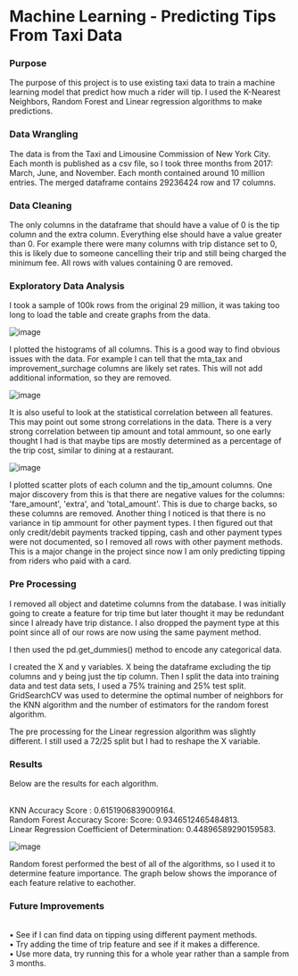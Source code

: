 # Machine Learning - Predicting Tips From Taxi Data

### Purpose

The purpose of this project is to use existing taxi data to train a machine learning model that predict how much a rider will tip. I used the K-Nearest Neighbors, Random Forest and Linear regression algorithms to make predictions.


### Data Wrangling

The data is from the Taxi and Limousine Commission of New York City. Each month is published as a csv file, so I took three months from 2017: March, June, and November. Each month contained around 10 million entries. The merged dataframe contains 29236424 row and 17 columns.

### Data Cleaning

The only columns in the dataframe that should have a value of 0 is the tip column and the extra column. Everything else should have a value greater than 0. For example there were many columns with trip distance set to 0, this is likely due to someone cancelling their trip and still being charged the minimum fee. All rows with values containing 0 are removed. 

### Exploratory Data Analysis

I took a sample of 100k rows from the original 29 million, it was taking too long to load the table and create graphs from the data. 

![image](https://user-images.githubusercontent.com/41071502/135649382-3d7a5aa7-2bd5-466e-ac91-9a3b9f96a257.png)

I plotted the histograms of all columns. This is a good way to find obvious issues with the data. For example I can tell that the mta_tax and improvement_surchage columns are likely set rates. This will not add additional information, so they are removed. 


![image](https://user-images.githubusercontent.com/41071502/135649833-6004b75f-debe-428f-bf51-bd4f1f7f7e4c.png)

It is also useful to look at the statistical correlation between all features. This may point out some strong correlations in the data. There is a very strong correlation between tip amount and total ammount, so one early thought I had is that maybe tips are mostly determined as a percentage of the trip cost, similar to dining at a restaurant. 

![image](https://user-images.githubusercontent.com/41071502/135650270-edeec2d3-16dc-408b-a0eb-231d6fd9b16f.png)

I plotted scatter plots of each column and the tip_amount columns. One major discovery from this is that there are negative values for the columns: 'fare_amount', 'extra', and 'total_amount'. This is due to charge backs, so these columns are removed. Another thing I noticed is that there is no variance in tip ammount for other payment types. I then figured out that only credit/debit payments tracked tipping, cash and other payment types were not documented, so I removed all rows with other payment methods. This is a major change in the project since now I am only predicting tipping from riders who paid with a card.


### Pre Processing

I removed all object and datetime columns from the database. I was initially going to create a feature for trip time but later thought it may be redundant since I already have trip distance. I also dropped the payment type at this point since all of our rows are now using the same payment method. 

I then used the pd.get_dummies() method to encode any categorical data. 

I created the X and y variables. X being the dataframe excluding the tip columns and y being just the tip column. Then I split the data into training data and test data sets, I used a 75% training and 25% test split. GridSearchCV was used to determine the optimal number of neighbors for the KNN algorithm and the number of estimators for the random forest algorithm. 

The pre processing for the Linear regression algorithm was slightly different. I still used a 72/25 split but I had to reshape the X variable. 


### Results

Below are the results for each algorithm.

<br>KNN Accuracy Score : 0.6151906839009164.
<br>Random Forest Accuracy Score: Score: 0.9346512465484813.
<br>Linear Regression Coefficient of Determination: 0.44896589290159583.

![image](https://user-images.githubusercontent.com/41071502/135657500-5a0ea412-30ba-4da3-b35e-5f3e33826f94.png)

Random forest performed the best of all of the algorithms, so I used it to determine feature importance. The graph below shows the imporance of each feature relative to eachother.

### Future Improvements

<br>• See if I can find data on tipping using different payment methods.
<br>• Try adding the time of trip feature and see if it makes a difference.
<br>• Use more data, try running this for a whole year rather than a sample from 3 months. 




